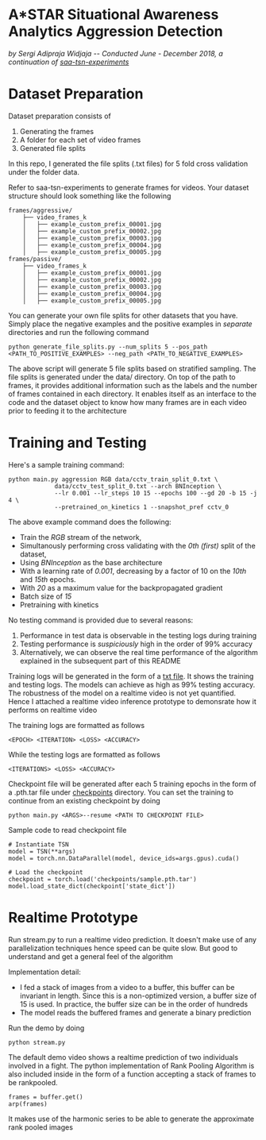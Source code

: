 # A*STAR Situational Awareness Analytics Aggression Detection
_by Sergi Adipraja Widjaja -- Conducted June - December 2018, a continuation of [saa-tsn-experiments](https://github.com/adiser/saa-tsn-experiments)_

# Dataset Preparation

Dataset preparation consists of
1. Generating the frames
2. A folder for each set of video frames
3. Generated file splits

In this repo, I generated the file splits (.txt files) for 5 fold cross validation under the folder data. 

Refer to saa-tsn-experiments to generate frames for videos. Your dataset structure should look something like the following

```
frames/aggressive/
    ├── video_frames_k
    │   ├── example_custom_prefix_00001.jpg
    │   ├── example_custom_prefix_00002.jpg
    │   ├── example_custom_prefix_00003.jpg
    │   ├── example_custom_prefix_00004.jpg
    │   ├── example_custom_prefix_00005.jpg
frames/passive/
    ├── video_frames_k
    │   ├── example_custom_prefix_00001.jpg
    │   ├── example_custom_prefix_00002.jpg
    │   ├── example_custom_prefix_00003.jpg
    │   ├── example_custom_prefix_00004.jpg
    │   ├── example_custom_prefix_00005.jpg
```

You can generate your own file splits for other datasets that you have. Simply place the negative examples and the positive examples in *separate* directories and run the following command
```
python generate_file_splits.py --num_splits 5 --pos_path <PATH_TO_POSITIVE_EXAMPLES> --neg_path <PATH_TO_NEGATIVE_EXAMPLES>
```
The above script will generate 5 file splits based on stratified sampling. The file splits is generated under the data/ directory. On top of the path to frames, it provides additional information such as the labels and the number of frames contained in each directory. It enables itself as an interface to the code and the dataset object to know how many frames are in each video prior to feeding it to the architecture

# Training and Testing
Here's a sample training command:

```
python main.py aggression RGB data/cctv_train_split_0.txt \
             data/cctv_test_split_0.txt --arch BNInception \
             --lr 0.001 --lr_steps 10 15 --epochs 100 --gd 20 -b 15 -j 4 \
             --pretrained_on_kinetics 1 --snapshot_pref cctv_0 
```
The above example command does the following:
- Train the *RGB* stream of the network,
- Simultanously performing cross validating with the *0th (first)* split of the dataset, 
- Using *BNInception* as the base architecture
- With a learning rate of *0.001*, decreasing by a factor of 10 on the *10th* and *15th* epochs.
- With *20* as a maximum value for the backpropagated gradient
- Batch size of *15*
- Pretraining with kinetics 

No testing command is provided due to several reasons:
1. Performance in test data is observable in the testing logs during training
2. Testing performance is *suspiciously* high in the order of 99% accuracy
3. Alternatively, we can observe the real time performance of the algorithm explained in the subsequent part of this README

Training logs will be generated in the form of a [txt file](./logs/). It shows the training and testing logs. The models can achieve as high as 99% testing accuracy. The robustness of the model on a realtime video is not yet quantified. Hence I attached a realtime video inference prototype to demonsrate how it performs on realtime video

The training logs are formatted as follows
```
<EPOCH> <ITERATION> <LOSS> <ACCURACY>
```

While the testing logs are formatted as follows

```
<ITERATIONS> <LOSS> <ACCURACY>
```

Checkpoint file will be generated after each 5 training epochs in the form of a .pth.tar file under [checkpoints](checkpoints/) directory. You can set the training to continue from an existing checkpoint by doing 
```
python main.py <ARGS>--resume <PATH TO CHECKPOINT FILE>
```

Sample code to read checkpoint file
```
# Instantiate TSN 
model = TSN(**args)
model = torch.nn.DataParallel(model, device_ids=args.gpus).cuda()

# Load the checkpoint
checkpoint = torch.load('checkpoints/sample.pth.tar')
model.load_state_dict(checkpoint['state_dict'])
```

# Realtime Prototype
Run stream.py to run a realtime video prediction. It doesn't make use of any parallelization techniques hence speed can be quite slow. But good to understand and get a general feel of the algorithm 

Implementation detail:
* I fed a stack of images from a video to a buffer, this buffer can be invariant in length. Since this is a non-optimized version, a buffer size of 15 is used. In practice, the buffer size can be in the order of hundreds
* The model reads the buffered frames and generate a binary prediction

Run the demo by doing

```
python stream.py 
```

The default demo video shows a realtime prediction of two individuals involved in a fight. The python implementation of Rank Pooling Algorithm is also included inside in the form of a function accepting a stack of frames to be rankpooled.
```
frames = buffer.get()
arp(frames)
```
It makes use of the harmonic series to be able to generate the approximate rank pooled images



 
